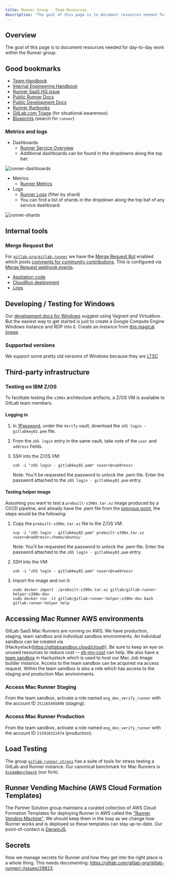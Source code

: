 ```yaml
---
title: Runner Group - Team Resources
description: "The goal of this page is to document resources needed for day-to-day work within the Runner group."
---
```


## Overview

The goal of this page is to document resources needed for day-to-day work within the Runner group.

## Good bookmarks

- [Team Handbook](/handbook/engineering/development/ops/verify/runner/)
- [Internal Engineering Handbook](https://internal.gitlab.com/handbook/engineering/)
- [Runner SaaS HQ issue](https://gitlab.com/groups/gitlab-org/-/epics/9969)
- [Public Runner Docs](https://docs.gitlab.com/runner/)
- [Public Development Docs](https://docs.gitlab.com/runner/development/)
- [Runner Runbooks](https://gitlab.com/gitlab-com/runbooks/-/tree/master/docs/ci-runners)
- [GitLab.com Triage](https://dashboards.gitlab.net/d/RZmbBr7mk/gitlab-triage?orgId=1) (for situational awareness)
- [Blueprints](https://gitlab.com/gitlab-org/gitlab/-/tree/master/doc/architecture/blueprints) (search for `runner`)

### Metrics and logs

- Dashboards
  - [Runner Service Overview](https://dashboards.gitlab.net/d/ci-runners-main/ci-runners-overview?orgId=1)
  - Additional dashboards can be found in the dropdowns along the top bar:

![runner-dashboards](/images/engineering/development/ops/verify/runner/team-resources/runner-dashboards.png)

- Metrics
  - [Runner Metrics](https://docs.gitlab.com/runner/monitoring/index.html)
- Logs
  - [Runner Logs](https://log.gprd.gitlab.net/goto/3d8891e0-2035-11ee-8afc-c9851e4645c0) (filter by shard)
  - You can find a list of shards in the dropdown along the top baf of any service dashboard:

![runner-shards](/images/engineering/development/ops/verify/runner/team-resources/runner-shards.png)

## Internal tools

### Merge Request Bot

For
[`gitlab-org/gitlab-runner`](https://gitlab.com/gitlab-org/gitlab-runner)
we have the [Merge Request Bot](https://gitlab.com/merge-request-bot/merge-request-bot) enabled which posts
[comments for community contributions](https://gitlab.com/gitlab-org/gitlab-runner/-/merge_requests/2407#note_411098266).
This is configured via [Merge Request webhook events](https://gitlab.com/gitlab-org/gitlab-runner/hooks).

- [Appliation code](https://gitlab.com/merge-request-bot/merge-request-bot)
- [CloudRun deployment](https://gitlab.com/gitlab-org/ci-cd/merge-request-bot/infrastructure/cloud-run)
- [Logs](https://console.cloud.google.com/logs/query;query=resource.type%20%3D%20%22cloud_run_revision%22%0Aresource.labels.service_name%20%3D%20%22merge-request-bot%22%0Aresource.labels.location%20%3D%20%22europe-west4%22%0A%20severity%3E%3DDEFAULT%0Atimestamp%3E%3D%222020-09-11T10:25:17.532Z%22%20timestamp%3C%3D%222020-09-11T11:25:17.532Z%22;timeRange=PT1H;summaryFields=:true:32:beginning?customFacets=&scrollTimestamp=2020-09-11T11:25:01.157050000Z&project=group-verify-df9383)

## Developing / Testing for Windows

Our [development docs for Windows](https://docs.gitlab.com/runner/development/#developing-for-windows-on-a-non-windows-environment) suggest using Vagrant and Virtualbox.
But the easiest way to get started is just to create a Google Compute Engine Windows instance and RDP into it.
Create an instance from [this magical image](https://console.cloud.google.com/compute/imagesDetail/projects/group-verify-df9383/global/images/runners-windows-2004-core-containers-beta?project=group-verify-df9383).

### Supported versions

We support some pretty old versions of Windows because they are [LTSC](https://learn.microsoft.com/en-us/lifecycle/products/windows-10-enterprise-ltsc-2019)

## Third-party infrastructure

### Testing on IBM Z/OS

To facilitate testing the `s390x` architecture artifacts,
a Z/OS VM is available to GitLab team members.

#### Logging in

1. In [1Password](/handbook/security/corporate/systems/1password/),
   under the `Verify` vault, download the `zOS login - gitlabkey02.pem` file.
1. From the `zOS login` entry in the same vault, take note of the `user` and `address` fields.
1. SSH into the Z/OS VM:

    ```shell
    ssh -i "zOS login - gitlabkey02.pem" <user>@<address>
    ```

   Note: You'll be requested the password to unlock the .pem file. Enter the password attached
   to the `zOS login - gitlabkey02.pem` entry.

#### Testing helper image

Assuming you want to test a `prebuilt-s390x.tar.xz` image produced by a CI/CD pipeline,
and already have the .pem file from the [previous point](#logging-in),
the steps would be the following:

1. Copy the `prebuilt-s390x.tar.xz` file to the Z/OS VM:

    ```shell script
    scp -i "zOS login - gitlabkey02.pem" prebuilt-s390x.tar.xz <user>@<address>:/home/ubuntu/
    ```

   Note: You'll be requested the password to unlock the .pem file. Enter the password attached
   to the `zOS login - gitlabkey02.pem` entry.

1. SSH into the VM:

    ```shell
    ssh -i "zOS login - gitlabkey02.pem" <user>@<address>
    ```

1. Import the image and run it:

    ```shell
    sudo docker import ./prebuilt-s390x.tar.xz gitlab/gitlab-runner-helper:s390x-dev
    sudo docker run -it gitlab/gitlab-runner-helper:s390x-dev bash
    gitlab-runner-helper help
    ```

## Accessing Mac Runner AWS environments

GitLab SaaS Mac Runners are running on AWS.
We have production, staging, team sandbox and individual sandbox environments.
An individual sandbox can be created via [Hackystack(https://gitlabsandbox.cloud/cloud)].
Be sure to keep an eye on unused resources to reduce cost -- [oh-my-cost](https://gitlab.com/josephburnett/oh-my-cost) can help.
We also have a [team sandbox](https://gitlabsandbox.cloud/cloud/accounts/5442c67c-1673-4351-b85d-e366c328bfea) in Hackystack which is used to host our Mac Job Image builder instance.
Access to the team sandbox can be acquired via access request.
Within the team sandbox is also a role which has access to the staging and production Mac environments.

### Access Mac Runner Staging

From the team sandbox, activate a role named `eng_dev_verify_runner` with the account ID `251165465090` (staging).

### Access Mac Runner Production

From the team sandbox, activate a role named `eng_dev_verify_runner` with the account ID `215928322474` (production).

## Load Testing

The group [`gitlab-runner-stress`](https://gitlab.com/gitlab-org/ci-cd/gitlab-runner-stress) has a suite of tools for stress testing a GitLab and Runner instance.
Our canonical benchmark for Mac Runners is [`XcodeBenchmark`](https://gitlab.com/gitlab-org/ci-cd/tests/saas-runners-tests/macos-platform/XcodeBenchmark) (our fork).

## Runner Vending Machine (AWS Cloud Formation Templates)

The Partner Solution group maintains a curated collection of AWS Cloud Formation Templates for deploying Runner in AWS called the ["Runner Vending Machine"](https://gitlab.com/guided-explorations/aws/gitlab-runner-autoscaling-aws-asg#easy-buttons-provided).
We should keep them in the loop as we change how Runner works and is deployed so these templates can stay up-to-date.
Our point-of-contact is [DarwinJS](https://gitlab.slack.com/team/UPCBGABMK).

## Secrets

How we manage secrets for Runner and how they get into the right place is a whole thing.
This needs documenting: https://gitlab.com/gitlab-org/gitlab-runner/-/issues/29823.
